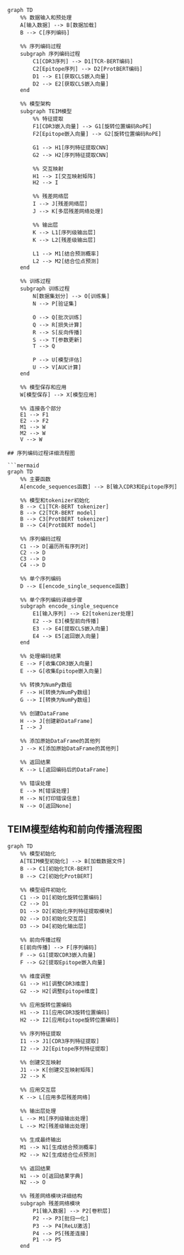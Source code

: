 ```mermaid
graph TD
    %% 数据输入和预处理
    A[输入数据] --> B[数据加载]
    B --> C[序列编码]
    
    %% 序列编码过程
    subgraph 序列编码过程
        C1[CDR3序列] --> D1[TCR-BERT编码]
        C2[Epitope序列] --> D2[ProtBERT编码]
        D1 --> E1[获取CLS嵌入向量]
        D2 --> E2[获取CLS嵌入向量]
    end
    
    %% 模型架构
    subgraph TEIM模型
        %% 特征提取
        F1[CDR3嵌入向量] --> G1[旋转位置编码RoPE]
        F2[Epitope嵌入向量] --> G2[旋转位置编码RoPE]
        
        G1 --> H1[序列特征提取CNN]
        G2 --> H2[序列特征提取CNN]
        
        %% 交互映射
        H1 --> I[交互映射矩阵]
        H2 --> I
        
        %% 残差网络层
        I --> J[残差网络层]
        J --> K[多层残差网络处理]
        
        %% 输出层
        K --> L1[序列级输出层]
        K --> L2[残差级输出层]
        
        L1 --> M1[结合预测概率]
        L2 --> M2[结合位点预测]
    end
    
    %% 训练过程
    subgraph 训练过程
        N[数据集划分] --> O[训练集]
        N --> P[验证集]
        
        O --> Q[批次训练]
        Q --> R[损失计算]
        R --> S[反向传播]
        S --> T[参数更新]
        T --> Q
        
        P --> U[模型评估]
        U --> V[AUC计算]
    end
    
    %% 模型保存和应用
    W[模型保存] --> X[模型应用]
    
    %% 连接各个部分
    E1 --> F1
    E2 --> F2
    M1 --> W
    M2 --> W
    V --> W

## 序列编码过程详细流程图

```mermaid
graph TD
    %% 主要函数
    A[encode_sequences函数] --> B[输入CDR3和Epitope序列]
    
    %% 模型和tokenizer初始化
    B --> C1[TCR-BERT tokenizer]
    B --> C2[TCR-BERT model]
    B --> C3[ProtBERT tokenizer]
    B --> C4[ProtBERT model]
    
    %% 序列编码过程
    C1 --> D[遍历所有序列对]
    C2 --> D
    C3 --> D
    C4 --> D
    
    %% 单个序列编码
    D --> E[encode_single_sequence函数]
    
    %% 单个序列编码详细步骤
    subgraph encode_single_sequence
        E1[输入序列] --> E2[tokenizer处理]
        E2 --> E3[模型前向传播]
        E3 --> E4[提取CLS嵌入向量]
        E4 --> E5[返回嵌入向量]
    end
    
    %% 处理编码结果
    E --> F[收集CDR3嵌入向量]
    E --> G[收集Epitope嵌入向量]
    
    %% 转换为NumPy数组
    F --> H[转换为NumPy数组]
    G --> I[转换为NumPy数组]
    
    %% 创建DataFrame
    H --> J[创建新DataFrame]
    I --> J
    
    %% 添加原始DataFrame的其他列
    J --> K[添加原始DataFrame的其他列]
    
    %% 返回结果
    K --> L[返回编码后的DataFrame]
    
    %% 错误处理
    E --> M[错误处理]
    M --> N[打印错误信息]
    N --> O[返回None]
```

## TEIM模型结构和前向传播流程图

```mermaid
graph TD
    %% 模型初始化
    A[TEIM模型初始化] --> B[加载数据文件]
    B --> C1[初始化TCR-BERT]
    B --> C2[初始化ProtBERT]
    
    %% 模型组件初始化
    C1 --> D1[初始化旋转位置编码]
    C2 --> D1
    D1 --> D2[初始化序列特征提取模块]
    D2 --> D3[初始化交互层]
    D3 --> D4[初始化输出层]
    
    %% 前向传播过程
    E[前向传播] --> F[序列编码]
    F --> G1[提取CDR3嵌入向量]
    F --> G2[提取Epitope嵌入向量]
    
    %% 维度调整
    G1 --> H1[调整CDR3维度]
    G2 --> H2[调整Epitope维度]
    
    %% 应用旋转位置编码
    H1 --> I1[应用CDR3旋转位置编码]
    H2 --> I2[应用Epitope旋转位置编码]
    
    %% 序列特征提取
    I1 --> J1[CDR3序列特征提取]
    I2 --> J2[Epitope序列特征提取]
    
    %% 创建交互映射
    J1 --> K[创建交互映射矩阵]
    J2 --> K
    
    %% 应用交互层
    K --> L[应用多层残差网络]
    
    %% 输出层处理
    L --> M1[序列级输出处理]
    L --> M2[残差级输出处理]
    
    %% 生成最终输出
    M1 --> N1[生成结合预测概率]
    M2 --> N2[生成结合位点预测]
    
    %% 返回结果
    N1 --> O[返回结果字典]
    N2 --> O
    
    %% 残差网络模块详细结构
    subgraph 残差网络模块
        P1[输入数据] --> P2[卷积层]
        P2 --> P3[批归一化]
        P3 --> P4[ReLU激活]
        P4 --> P5[残差连接]
        P1 --> P5
    end
```
